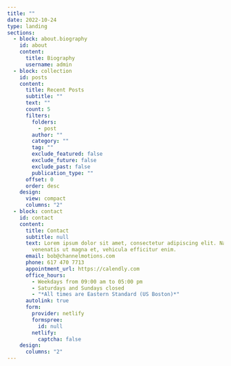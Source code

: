 ```yaml
---
title: ""
date: 2022-10-24
type: landing
sections:
  - block: about.biography
    id: about
    content:
      title: Biography
      username: admin
  - block: collection
    id: posts
    content:
      title: Recent Posts
      subtitle: ""
      text: ""
      count: 5
      filters:
        folders:
          - post
        author: ""
        category: ""
        tag: ""
        exclude_featured: false
        exclude_future: false
        exclude_past: false
        publication_type: ""
      offset: 0
      order: desc
    design:
      view: compact
      columns: "2"
  - block: contact
    id: contact
    content:
      title: Contact
      subtitle: null
      text: Lorem ipsum dolor sit amet, consectetur adipiscing elit. Nam mi diam,
        venenatis ut magna et, vehicula efficitur enim.
      email: bob@channelmotions.com
      phone: 617 470 7713
      appointment_url: https://calendly.com
      office_hours:
        - Weekdays from 09:00 am to 05:00 pm
        - Saturdays and Sundays closed
        - "*All times are Eastern Standard (US Boston)*"
      autolink: true
      form:
        provider: netlify
        formspree:
          id: null
        netlify:
          captcha: false
    design:
      columns: "2"
---
```

